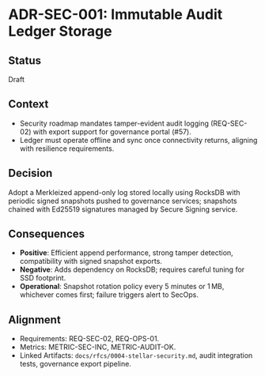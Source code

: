 # ADR-SEC-001: Immutable Audit Ledger Storage

## Status
Draft

## Context
- Security roadmap mandates tamper-evident audit logging (REQ-SEC-02) with export support for governance portal (#57).
- Ledger must operate offline and sync once connectivity returns, aligning with resilience requirements.

## Decision
Adopt a Merkleized append-only log stored locally using RocksDB with periodic signed snapshots pushed to governance services; snapshots chained with Ed25519 signatures managed by Secure Signing service.

## Consequences
- **Positive**: Efficient append performance, strong tamper detection, compatibility with signed snapshot exports.
- **Negative**: Adds dependency on RocksDB; requires careful tuning for SSD footprint.
- **Operational**: Snapshot rotation policy every 5 minutes or 1 MB, whichever comes first; failure triggers alert to SecOps.

## Alignment
- Requirements: REQ-SEC-02, REQ-OPS-01.
- Metrics: METRIC-SEC-INC, METRIC-AUDIT-OK.
- Linked Artifacts: `docs/rfcs/0004-stellar-security.md`, audit integration tests, governance export pipeline.
